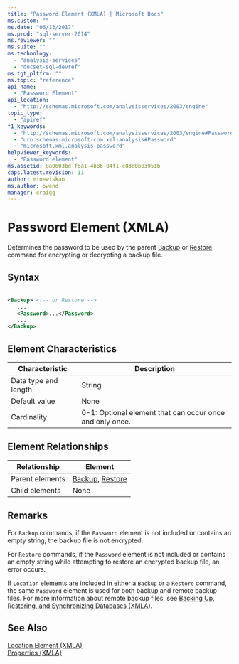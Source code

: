 ```yaml
---
title: "Password Element (XMLA) | Microsoft Docs"
ms.custom: ""
ms.date: "06/13/2017"
ms.prod: "sql-server-2014"
ms.reviewer: ""
ms.suite: ""
ms.technology: 
  - "analysis-services"
  - "docset-sql-devref"
ms.tgt_pltfrm: ""
ms.topic: "reference"
api_name: 
  - "Password Element"
api_location: 
  - "http://schemas.microsoft.com/analysisservices/2003/engine"
topic_type: 
  - "apiref"
f1_keywords: 
  - "http://schemas.microsoft.com/analysisservices/2003/engine#Password"
  - "urn:schemas-microsoft-com:xml-analysis#Password"
  - "microsoft.xml.analysis.password"
helpviewer_keywords: 
  - "Password element"
ms.assetid: 8a0603bd-f6a1-4b86-84f1-c83d0b03951b
caps.latest.revision: 11
author: minewiskan
ms.author: owend
manager: craigg
---
```

# Password Element (XMLA)
  Determines the password to be used by the parent [Backup](../xml-elements-commands/backup-element-xmla.md) or [Restore](../xml-elements-commands/restore-element-xmla.md) command for encrypting or decrypting a backup file.  
  
## Syntax  
  
```xml  
  
<Backup> <!-- or Restore -->  
   ...  
   <Password>...</Password>  
   ...  
</Backup>  
```  
  
## Element Characteristics  
  
|Characteristic|Description|  
|--------------------|-----------------|  
|Data type and length|String|  
|Default value|None|  
|Cardinality|0-1: Optional element that can occur once and only once.|  
  
## Element Relationships  
  
|Relationship|Element|  
|------------------|-------------|  
|Parent elements|[Backup](../xml-elements-commands/backup-element-xmla.md), [Restore](../xml-elements-commands/restore-element-xmla.md)|  
|Child elements|None|  
  
## Remarks  
 For `Backup` commands, if the `Password` element is not included or contains an empty string, the backup file is not encrypted.  
  
 For `Restore` commands, if the `Password` element is not included or contains an empty string while attempting to restore an encrypted backup file, an error occurs.  
  
 If `Location` elements are included in either a `Backup` or a `Restore` command, the same `Password` element is used for both backup and remote backup files. For more information about remote backup files, see [Backing Up, Restoring, and Synchronizing Databases &#40;XMLA&#41;](../../multidimensional-models-scripting-language-assl-xmla/backing-up-restoring-and-synchronizing-databases-xmla.md).  
  
## See Also  
 [Location Element &#40;XMLA&#41;](location-element-xmla.md)   
 [Properties &#40;XMLA&#41;](xml-elements-properties.md)  
  
  
